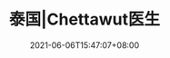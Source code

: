 ---
title: "泰国|Chettawut医生"
description: ""
date: 2021-06-06T15:47:07+08:00
draft: false
weight: 14
enableToc: true
tocLevels: ["h2", "h3", "h4"]
---